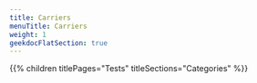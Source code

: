 ```yaml
---
title: Carriers
menuTitle: Carriers
weight: 1 
geekdocFlatSection: true
---
```


{{% children titlePages="Tests" titleSections="Categories" %}}
